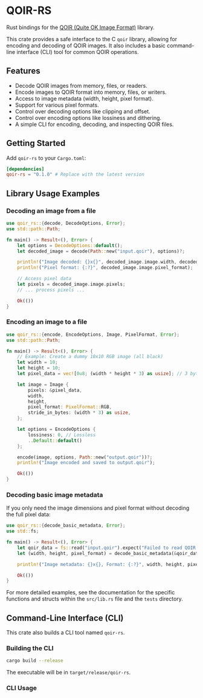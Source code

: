 # QOIR-RS

Rust bindings for the [QOIR (Quite OK Image Format)](https://github.com/nigeltao/qoir) library.

This crate provides a safe interface to the C `qoir` library, allowing for encoding and decoding of QOIR images. It also includes a basic command-line interface (CLI) tool for common QOIR operations.

## Features

- Decode QOIR images from memory, files, or readers.
- Encode images to QOIR format into memory, files, or writers.
- Access to image metadata (width, height, pixel format).
- Support for various pixel formats.
- Control over decoding options like clipping and offset.
- Control over encoding options like lossiness and dithering.
- A simple CLI for encoding, decoding, and inspecting QOIR files.

## Getting Started

Add `qoir-rs` to your `Cargo.toml`:

```toml
[dependencies]
qoir-rs = "0.1.0" # Replace with the latest version
```

## Library Usage Examples

### Decoding an image from a file

```rust
use qoir_rs::{decode, DecodeOptions, Error};
use std::path::Path;

fn main() -> Result<(), Error> {
    let options = DecodeOptions::default();
    let decoded_image = decode(Path::new("input.qoir"), options)?;

    println!("Image decoded: {}x{}", decoded_image.image.width, decoded_image.image.height);
    println!("Pixel format: {:?}", decoded_image.image.pixel_format);

    // Access pixel data
    let pixels = decoded_image.image.pixels;
    // ... process pixels ...

    Ok(())
}
```

### Encoding an image to a file

```rust
use qoir_rs::{encode, EncodeOptions, Image, PixelFormat, Error};
use std::path::Path;

fn main() -> Result<(), Error> {
    // Example: Create a dummy 10x10 RGB image (all black)
    let width = 10;
    let height = 10;
    let pixel_data = vec![0u8; (width * height * 3) as usize]; // 3 bytes per pixel for RGB

    let image = Image {
        pixels: &pixel_data,
        width,
        height,
        pixel_format: PixelFormat::RGB,
        stride_in_bytes: (width * 3) as usize,
    };

    let options = EncodeOptions {
        lossiness: 0, // Lossless
        ..Default::default()
    };

    encode(image, options, Path::new("output.qoir"))?;
    println!("Image encoded and saved to output.qoir");

    Ok(())
}
```

### Decoding basic image metadata

If you only need the image dimensions and pixel format without decoding the full pixel data:

```rust
use qoir_rs::{decode_basic_metadata, Error};
use std::fs;

fn main() -> Result<(), Error> {
    let qoir_data = fs::read("input.qoir").expect("Failed to read QOIR file");
    let (width, height, pixel_format) = decode_basic_metadata(&qoir_data)?;

    println!("Image metadata: {}x{}, Format: {:?}", width, height, pixel_format);

    Ok(())
}
```

For more detailed examples, see the documentation for the specific functions and structs within the `src/lib.rs` file and the `tests` directory.

## Command-Line Interface (CLI)

This crate also builds a CLI tool named `qoir-rs`.

### Building the CLI

```bash
cargo build --release
```
The executable will be in `target/release/qoir-rs`.

### CLI Usage

